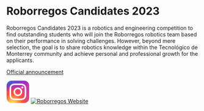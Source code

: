 # Roborregos Candidates 2023

Roborregos Candidates 2023 is a robotics and engineering competition to find outstanding students who will join the Roborregos robotics team based on their performance in solving challenges. However, beyond mere selection, the goal is to share robotics knowledge within the Tecnológico de Monterrey community and achieve personal and professional growth for the applicants.

[Official announcement](Candidates_2023.pdf)

<!-- Roborregos social media-->
<a href="https://www.instagram.com/roborregos/"><img src="./Figures/Instagram_logo_2016.svg.webp" alt="Roborregos Instagram" height="60"></a>
<a href="https://www.roborregos.com"><img src="https://www.roborregos.com/static/media/white_logo.74fa6375c06a0d6e8862.png" alt="Roborregos Website" height="60"></a>